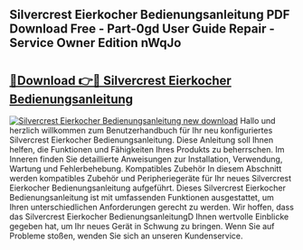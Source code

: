 ## Silvercrest Eierkocher Bedienungsanleitung PDF Download Free - Part-0gd User Guide Repair - Service Owner Edition nWqJo

# <h2><a href="http://df3dqkt.blite.top/?on=Silvercrest+Eierkocher+Bedienungsanleitung">🔗Download 👉🔴 Silvercrest Eierkocher Bedienungsanleitung</a></h2>

[![Silvercrest Eierkocher Bedienungsanleitung new download](https://i.imgur.com/lujVjoI.png)](http://df3dqkt.blite.top/?on=Silvercrest+Eierkocher+Bedienungsanleitung)
Hallo und herzlich willkommen zum Benutzerhandbuch für Ihr neu konfiguriertes Silvercrest Eierkocher Bedienungsanleitung. Diese Anleitung soll Ihnen helfen, die Funktionen und Fähigkeiten Ihres Produkts zu beherrschen. Im Inneren finden Sie detaillierte Anweisungen zur Installation, Verwendung, Wartung und Fehlerbehebung. Kompatibles Zubehör In diesem Abschnitt werden kompatibles Zubehör und Peripheriegeräte für Ihr neues Silvercrest Eierkocher Bedienungsanleitung aufgeführt. Dieses Silvercrest Eierkocher Bedienungsanleitung ist mit umfassenden Funktionen ausgestattet, um Ihren unterschiedlichen Anforderungen gerecht zu werden. Wir hoffen, dass das Silvercrest Eierkocher BedienungsanleitungD Ihnen wertvolle Einblicke gegeben hat, um Ihr neues Gerät in Schwung zu bringen. Wenn Sie auf Probleme stoßen, wenden Sie sich an unseren Kundenservice.
